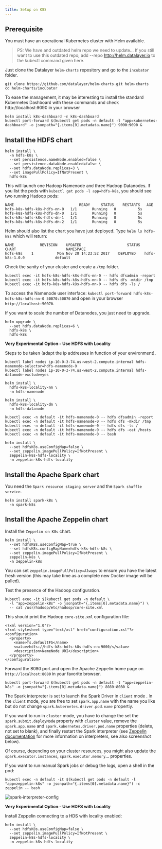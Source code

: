```yaml
---
title: Setup on K8S
---
```


## Prerequisite

You must have an operational Kubernetes cluster with Helm available.

> PS: We have and outdated helm repo we need to update...
> If you still want to use this outdated repo, add --repo http://helm.datalayer.io to the kubectl command given here.

Just clone the Datalayer `helm-charts` repository and go to the `incubator` folder.

```
git clone https://github.com/datalayer/helm-charts.git helm-charts
cd helm-charts/incubator
```

To ease the management, it may be interesting to install the standard Kubernetes Dashboard with these commands and check http://localhost:9090 in your browser

```
helm install k8s-dashboard -n k8s-dashboard
kubectl port-forward $(kubectl get pods -n default -l "app=kubernetes-dashboard" -o jsonpath="{.items[0].metadata.name}") 9090:9090 &
```

## Install the HDFS chart

```
helm install \
  -n hdfs-k8s \
  --set persistence.nameNode.enabled=false \
  --set persistence.dataNode.enabled=false \
  --set hdfs.dataNode.replicas=3 \
  --set imagePullPolicy=IfNotPresent \
  hdfs-k8s
```

This will launch one Hadoop Namenode and three Hadoop Datanodes. If you list the pods with `kubectl get pods -l app=hdfs-k8s`, you should see two running Hadoop pods:

```
NAME                              READY     STATUS    RESTARTS   AGE
hdfs-k8s-hdfs-k8s-hdfs-nn-0   1/1       Running   0          5s
hdfs-k8s-hdfs-k8s-hdfs-dn-0   1/1       Running   0          5s
hdfs-k8s-hdfs-k8s-hdfs-dn-1   1/1       Running   0          5s
hdfs-k8s-hdfs-k8s-hdfs-dn-2   1/1       Running   0          5s
```

Helm should also list the chart you have just deployed. Type `helm ls hdfs-k8s` which will return:

```
NAME         	REVISION	UPDATED                 	STATUS  	CHART                     	NAMESPACE
hdfs-k8s   	1       	Mon Nov 20 14:23:52 2017	DEPLOYED	hdfs-k8s-1.0.0          	default  
```

Check the sanity of your cluster and create a `/tmp` folder.

```
kubectl exec -it hdfs-k8s-hdfs-k8s-hdfs-nn-0 -- hdfs dfsadmin -report
kubectl exec -it hdfs-k8s-hdfs-k8s-hdfs-nn-0 -- hdfs dfs -mkdir /tmp
kubectl exec -it hdfs-k8s-hdfs-k8s-hdfs-nn-0 -- hdfs dfs -ls /
```

To access the Namenode user interface: `kubectl port-forward hdfs-k8s-hdfs-k8s-hdfs-nn-0 50070:50070` and open in your browser `http://localhost:50070`.

If you want to scale the number of Datanodes, you just need to upgrade.

```
helm upgrade \
  --set hdfs.dataNode.replicas=6 \
  hdfs-k8s \
  hdfs-k8s
```

**Very Experimental Option - Use HDFS with Locality**

Steps to be taken (adapt the ip addresses in function of your environment).

```
kubectl label nodes ip-10-0-3-74.us-west-2.compute.internal hdfs-namenode-selector=hdfs-namenode-0
kubectl label nodes ip-10-0-3-74.us-west-2.compute.internal hdfs-datanode-exclude=yes
```

```
helm install \
  hdfs-k8s-locality-nn \
  -n hdfs-namenode
```

```
helm install \
  hdfs-k8s-locality-dn \
  -n hdfs-datanode
```

```
kubectl exec -n default -it hdfs-namenode-0 -- hdfs dfsadmin -report
kubectl exec -n default -it hdfs-namenode-0 -- hdfs dfs -mkdir /tmp
kubectl exec -n default -it hdfs-namenode-0 -- hdfs dfs -ls /
kubectl exec -n default -it hdfs-namenode-0 -- hdfs dfs -cat /hosts
kubectl exec -n default -it hdfs-namenode-0 -- bash
```

```
helm install \
  --set hdfsK8s.useConfigMap=false \
  --set zeppelin.imagePullPolicy=IfNotPresent \
  zeppelin-k8s-hdfs-locality \
  -n zeppelin-k8s-hdfs-locality
```

## Install the Apache Spark chart

You need the `Spark resource staging server` and the `Spark shuffle service`.

```
helm install spark-k8s \
  -n spark-k8s
```

## Install the Apache Zeppelin chart

Install the `Zeppelin on K8s` chart.

```
helm install \
  --set hdfsK8s.useConfigMap=true \
  --set hdfsK8s.configMapName=hdfs-k8s-hdfs-k8s \
  --set zeppelin.imagePullPolicy=IfNotPresent \
  zeppelin-k8s \
  -n zeppelin-k8s
```

You can set `zeppelin.imagePullPolicy=Always` to ensure you have the latest fresh version (this may take time as a complete new Docker image will be pulled).

Test the presence of the Hadoop configuration.

```
kubectl exec -it $(kubectl get pods -n default \
  -l "app=zeppelin-k8s" -o jsonpath="{.items[0].metadata.name}") \
  -- cat /usr/hadoop/etc/hadoop/core-site.xml
```

This should print the Hadoop `core-site.xml` configuration file:

```
<?xml version="1.0"?>
<?xml-stylesheet type="text/xsl" href="configuration.xsl"?>
<configuration>
  <property>
    <name>fs.defaultFS</name>
    <value>hdfs://hdfs-k8s-hdfs-k8s-hdfs-nn:9000/</value>
    <description>NameNode URI</description>
  </property>
</configuration>
```

Forward the 8080 port and open the Apache Zeppelin home page on `http://localhost:8080` in your favorite browser.

```
kubectl port-forward $(kubectl get pods -n default -l "app=zeppelin-k8s" -o jsonpath="{.items[0].metadata.name}") 8080:8080 &
```

The Spark interpreter is set to launch the Spark Driver in `client` mode . In the `client` mode, you are free to set `spark.app.name` with the name you like but do not change `spark.kubernetes.driver.pod.name` propertiy.

If you want to run in `cluster` mode, you have to change the set the `spark.submit.deployMode` property with `cluster` value, remove the `spark.app.name` and `spark.kubernetes.driver.pod.name` properties (delete, not set to blank), and finally restart the Spark interpreter (see [Zeppelin documentation](https://zeppelin.apache.org/docs/latest/manual/interpreters.html) for more information on interpreters, see also screenshot below).

Of course, depending on your cluster resources, you might also update the `spark.executor.instances`, `spark.executor.memory`... properties.

If you want to run manual Spark jobs or debug the logs, open a shell in the pod:

```
kubectl exec -n default -it $(kubectl get pods -n default -l "app=zeppelin-k8s" -o jsonpath="{.items[0].metadata.name}") -c zeppelin -- bash
```

![spark-interpreter-config](/images/docker/spark-interpreter-config.png "spark-interpreter-config")

**Very Experimental Option - Use HDFS with Locality**

Install Zeppelin connecting to a HDS with locality enabled:

```
helm install \
  --set hdfsK8s.useConfigMap=false \
  --set zeppelin.imagePullPolicy=IfNotPresent \
  zeppelin-k8s-hdfs-locality \
  -n zeppelin-k8s-hdfs-locality
```
